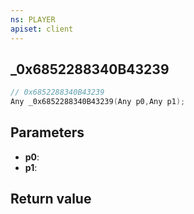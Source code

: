 ```yaml
---
ns: PLAYER
apiset: client
---
```

## _0x6852288340B43239

```c
// 0x6852288340B43239
Any _0x6852288340B43239(Any p0,Any p1);
```


## Parameters
* **p0**:
* **p1**:

## Return value

